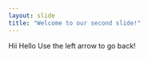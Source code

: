```yaml
---
layout: slide
title: "Welcome to our second slide!"
---
```

Hii Hello
Use the left arrow to go back!
